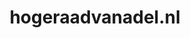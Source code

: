 ---
layout: post
title:  "hogeraadvanadel.nl"
internal_url:  "/data/hogeraadvanadel.nl.html"
categories: dutchgov
---